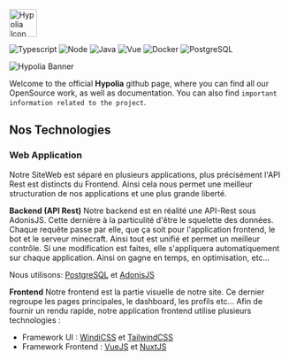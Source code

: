 <img height="50" src="https://cdn.discordapp.com/attachments/741715676863135811/880194781559541810/icon_1500x1500_2.png" alt="Hypolia Icon" />

![Typescript](https://img.shields.io/badge/TypeScript-007ACC?style=for-the-badge&logo=typescript&logoColor=white)
![Node](https://img.shields.io/badge/Node.js-339933?style=for-the-badge&logo=nodedotjs&logoColor=white)
![Java](https://img.shields.io/badge/Java-ED8B00?style=for-the-badge&logo=java&logoColor=white)
![Vue](https://img.shields.io/badge/Vue.js-35495E?style=for-the-badge&logo=vue.js&logoColor=4FC08D)
![Docker](https://img.shields.io/badge/Docker-2CA5E0?style=for-the-badge&logo=docker&logoColor=white)
![PostgreSQL](https://img.shields.io/badge/PostgreSQL-316192?style=for-the-badge&logo=postgresql&logoColor=white)

![Hypolia Banner](https://media.discordapp.net/attachments/741715676863135811/891764975125790720/Banner2.png?width=1220&height=686)

Welcome to the official **Hypolia** github page, where you can find all our OpenSource work, as well as documentation.
You can also find `important information related to the project`.

## Nos Technologies

### Web Application
Notre SiteWeb est séparé en plusieurs applications, plus précisément l'API Rest est distincts du Frontend. Ainsi cela nous permet une meilleur structuration de nos applications et une plus grande liberté.

**__Backend (API Rest)__**
Notre backend est en réalité une API-Rest sous AdonisJS. Cette dernière à la particulité d'être le squelette des données. Chaque requête passe par elle, que ça soit pour l'application frontend, le bot et le serveur minecraft. Ainsi tout est unifié et permet un meilleur contrôle. Si une modification est faites, elle s'appliquera automatiquement sur chaque application. Ainsi on gagne en temps, en optimisation, etc...

Nous utilisons: [PostgreSQL](https://www.postgresql.org/) et [AdonisJS](https://adonisjs.com/)

**__Frontend__**
Notre frontend est la partie visuelle de notre site. Ce dernier regroupe les pages principales, le dashboard, les profils etc... Afin de fournir un rendu rapide, notre application frontend utilise plusieurs technologies :
 - Framework UI : [WindiCSS](https://windicss.org/) et [TailwindCSS](https://tailwindcss.com/)
 - Framework Frontend : [VueJS](https://v3.vuejs.org/) et [NuxtJS](https://nuxtjs.org/)
